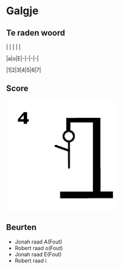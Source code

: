 # Galgje

## Te raden woord

| | | | |

|a|o|E|-|-|-|-|

|1|2|3|4|5|6|7|

## Score
![gallow](./images/4.png)

## Beurten
* Jonah raad A(Fout)
* Robert raad o(Fout)
* Jonah raad E(Fout)
* Robert raad i 
